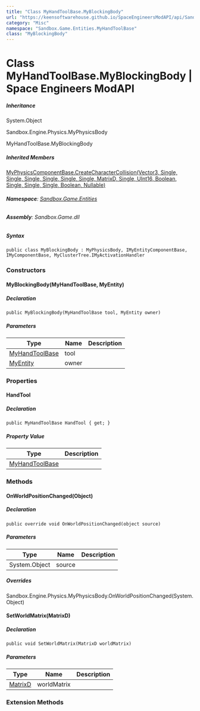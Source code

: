 ```yaml
---
title: "Class MyHandToolBase.MyBlockingBody"
url: "https://keensoftwarehouse.github.io/SpaceEngineersModAPI/api/Sandbox.Game.Entities.MyHandToolBase.MyBlockingBody.html"
category: "Misc"
namespace: "Sandbox.Game.Entities.MyHandToolBase"
class: "MyBlockingBody"
---
```


# Class MyHandToolBase.MyBlockingBody | Space Engineers ModAPI

##### Inheritance

System.Object

Sandbox.Engine.Physics.MyPhysicsBody

MyHandToolBase.MyBlockingBody

##### Inherited Members

[MyPhysicsComponentBase.CreateCharacterCollision(Vector3, Single, Single, Single, Single, Single, Single, MatrixD, Single, UInt16, Boolean, Single, Single, Single, Boolean, Nullable<Single>)](https://keensoftwarehouse.github.io/SpaceEngineersModAPI/api/VRage.Game.Components.MyPhysicsComponentBase.html#VRage_Game_Components_MyPhysicsComponentBase_CreateCharacterCollision_VRageMath_Vector3_System_Single_System_Single_System_Single_System_Single_System_Single_System_Single_VRageMath_MatrixD_System_Single_System_UInt16_System_Boolean_System_Single_System_Single_System_Single_System_Boolean_System_Nullable_System_Single__)

###### **Namespace**: [Sandbox.Game.Entities](https://keensoftwarehouse.github.io/SpaceEngineersModAPI/api/Sandbox.Game.Entities.html)

###### **Assembly**: Sandbox.Game.dll

##### Syntax

```
public class MyBlockingBody : MyPhysicsBody, IMyEntityComponentBase, IMyComponentBase, MyClusterTree.IMyActivationHandler
```

### Constructors

#### MyBlockingBody(MyHandToolBase, MyEntity)

##### Declaration

```
public MyBlockingBody(MyHandToolBase tool, MyEntity owner)
```

##### Parameters

| Type | Name | Description |
| --- | --- | --- |
| [MyHandToolBase](https://keensoftwarehouse.github.io/SpaceEngineersModAPI/api/Sandbox.Game.Entities.MyHandToolBase.html) | tool |     |
| [MyEntity](https://keensoftwarehouse.github.io/SpaceEngineersModAPI/api/VRage.Game.Entity.MyEntity.html) | owner |     |

### Properties

#### HandTool

##### Declaration

```
public MyHandToolBase HandTool { get; }
```

##### Property Value

| Type | Description |
| --- | --- |
| [MyHandToolBase](https://keensoftwarehouse.github.io/SpaceEngineersModAPI/api/Sandbox.Game.Entities.MyHandToolBase.html) |     |

### Methods

#### OnWorldPositionChanged(Object)

##### Declaration

```
public override void OnWorldPositionChanged(object source)
```

##### Parameters

| Type | Name | Description |
| --- | --- | --- |
| System.Object | source |     |

##### Overrides

Sandbox.Engine.Physics.MyPhysicsBody.OnWorldPositionChanged(System.Object)

#### SetWorldMatrix(MatrixD)

##### Declaration

```
public void SetWorldMatrix(MatrixD worldMatrix)
```

##### Parameters

| Type | Name | Description |
| --- | --- | --- |
| [MatrixD](https://keensoftwarehouse.github.io/SpaceEngineersModAPI/api/VRageMath.MatrixD.html) | worldMatrix |     |

### Extension Methods